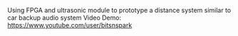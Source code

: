 Using FPGA and ultrasonic module to prototype a distance system similar to car backup audio system
Video Demo: https://www.youtube.com/user/bitsnspark